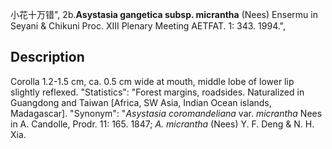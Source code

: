 小花十万错",
2b.**Asystasia gangetica subsp. micrantha** (Nees) Ensermu in Seyani & Chikuni Proc. XIII Plenary Meeting AETFAT. 1: 343. 1994.",

## Description
Corolla 1.2-1.5 cm, ca. 0.5 cm wide at mouth, middle lobe of lower lip slightly reflexed.
  "Statistics": "Forest margins, roadsides. Naturalized in Guangdong and Taiwan [Africa, SW Asia, Indian Ocean islands, Madagascar].
  "Synonym": "*Asystasia coromandeliana* var. *micrantha* Nees in A. Candolle, Prodr. 11: 165. 1847; *A. micrantha* (Nees) Y. F. Deng &amp; N. H. Xia.
